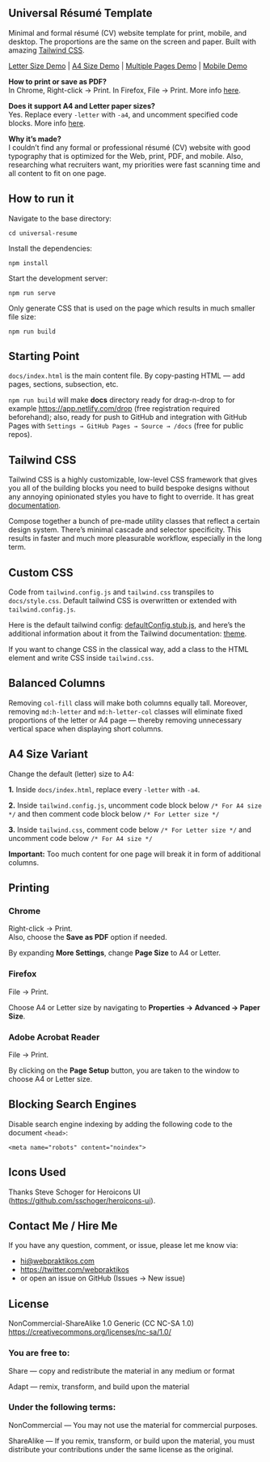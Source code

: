 Universal Résumé Template
---------

Minimal and formal résumé (CV) website template for print, mobile, and desktop. The proportions are the same on the screen and paper. Built with amazing [Tailwind CSS](https://tailwindcss.com/).

[Letter Size Demo](https://universal-resume.netlify.com/) | [A4 Size Demo](https://universal-resume-a4.netlify.com/) | [Multiple Pages Demo](https://universal-resume-pages.netlify.com/) | [Mobile Demo](https://www.responsinator.com/?url=https%3A%2F%2Funiversal-resume-pages.netlify.com%2F)

**How to print or save as PDF?**  
In Chrome, Right-click → Print. In Firefox, File → Print. More info [here](#printing).

**Does it support A4 and Letter paper sizes?**  
Yes. Replace every `-letter` with `-a4`, and uncomment specified code blocks. More info [here](#a4-size-variant).

**Why it’s made?**  
I couldn’t find any formal or professional résumé (CV) website with good typography that is optimized for the Web, print, PDF, and mobile. Also, researching what recruiters want, my priorities were fast scanning time and all content to fit on one page.

How to run it
---------

Navigate to the base directory:

```
cd universal-resume
```

Install the dependencies:

```
npm install
```

Start the development server:

```
npm run serve
```

Only generate CSS that is used on the page which results in much smaller file size:

```
npm run build
```

Starting Point
---------

`docs/index.html` is the main content file. By copy-pasting HTML — add pages, sections, subsection, etc.

`npm run build` will make **docs** directory ready for drag-n-drop to for example https://app.netlify.com/drop (free registration required beforehand); also, ready for push to GitHub and integration with GitHub Pages with `Settings → GitHub Pages → Source → /docs` (free for public repos).

Tailwind CSS
---------

Tailwind CSS is a highly customizable, low-level CSS framework that gives you all of the building blocks you need to build bespoke designs without any annoying opinionated styles you have to fight to override. It has great [documentation](https://tailwindcss.com/docs/installation).

Compose together a bunch of pre-made utility classes that reflect a certain design system. There’s minimal cascade and selector specificity. This results in faster and much more pleasurable workflow, especially in the long term.

Custom CSS
---------

Code from `tailwind.config.js` and `tailwind.css` transpiles to `docs/style.css`. Default tailwind CSS is overwritten or extended with `tailwind.config.js`.

Here is the default tailwind config: [defaultConfig.stub.js](https://github.com/tailwindcss/tailwindcss/blob/master/stubs/defaultConfig.stub.js), and here’s the additional information about it from the Tailwind documentation: [theme](https://tailwindcss.com/docs/theme/#app).

If you want to change CSS in the classical way, add a class to the HTML element and write CSS inside `tailwind.css`.

Balanced Columns
---------

Removing `col-fill` class will make both columns equally tall. Moreover, removing `md:h-letter` and `md:h-letter-col` classes will eliminate fixed proportions of the letter or A4 page — thereby removing unnecessary vertical space when displaying short columns.

A4 Size Variant
---------

Change the default (letter) size to A4:

**1.** Inside `docs/index.html`, replace every `-letter` with `-a4`.

**2.** Inside `tailwind.config.js`, uncomment code block below `/* For A4 size */` and then comment code block below `/* For Letter size */`

**3.** Inside `tailwind.css`, comment code below `/* For Letter size */` and uncomment code below `/* For A4 size */`

**Important:** Too much content for one page will break it in form of additional columns.

Printing
---------

### Chrome

Right-click → Print.  
Also, choose the **Save as PDF** option if needed.

By expanding **More Settings**, change **Page Size** to A4 or Letter.

### Firefox

File → Print.

Choose A4 or Letter size by navigating to **Properties → Advanced → Paper Size**.

### Adobe Acrobat Reader

File → Print.

By clicking on the **Page Setup** button, you are taken to the window to choose A4 or Letter size.

Blocking Search Engines
---------

Disable search engine indexing by adding the following code to the document `<head>`:

```
<meta name="robots" content="noindex">
```

Icons Used
---------

Thanks Steve Schoger for Heroicons UI (https://github.com/sschoger/heroicons-ui).

Contact Me / Hire Me
---------

If you have any question, comment, or issue, please let me know via:
- hi@webpraktikos.com
- https://twitter.com/webpraktikos
- or open an issue on GitHub (Issues → New issue)

License
---------

NonCommercial-ShareAlike 1.0 Generic (CC NC-SA 1.0)  
https://creativecommons.org/licenses/nc-sa/1.0/

### You are free to:

Share — copy and redistribute the material in any medium or format  

Adapt — remix, transform, and build upon the material

### Under the following terms:

NonCommercial — You may not use the material for commercial purposes.

ShareAlike — If you remix, transform, or build upon the material, you must distribute your contributions under the same license as the original.
